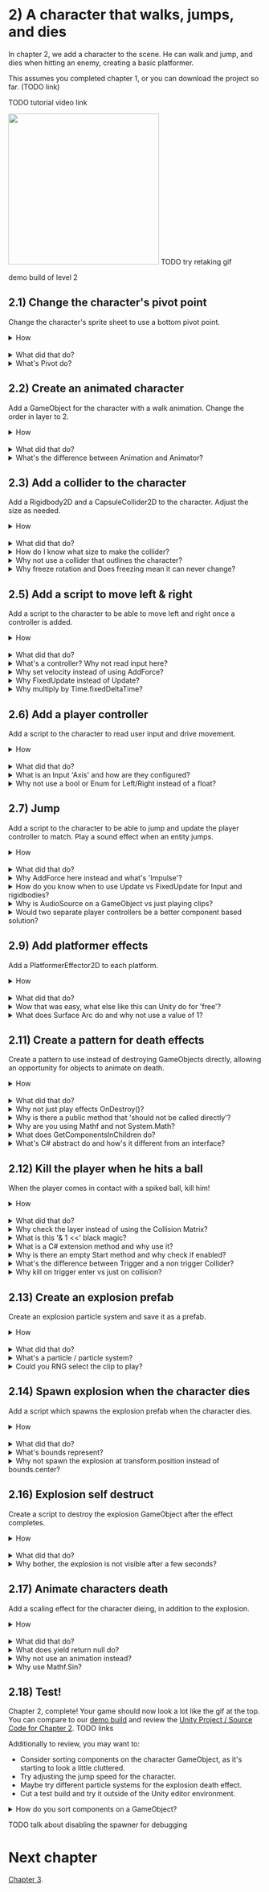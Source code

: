# 2) A character that walks, jumps, and dies

In chapter 2, we add a character to the scene.  He can walk and jump, and dies when hitting an enemy, creating a basic platformer. 

This assumes you completed chapter 1, or you can download the project so far. (TODO link)

TODO tutorial video link

<img src="http://i.imgur.com/s0EO9f5.gif" width=300px />
TODO try retaking gif

demo build of level 2

## 2.1) Change the character's pivot point

Change the character's sprite sheet to use a bottom pivot point.

<details><summary>How</summary>

 - Select all the character sprites, we are using **adventurer_tilesheet_TODO**.
 - In the Inspector, change 'Pivot' to 'Bottom'.

<hr></details><br>
<details><summary>What did that do?</summary>

For the character, we are moving the pivot point to the 'Bottom'.  This allows us to position and rotate the character starting at the feet instead of the center of his body.  

<hr></details>
<details><summary>What's Pivot do?</summary>

A pivot point is the main anchor point for the sprite.  By default, pivot points are at the center of the sprite.  

Here's an example showing a character with a default 'Center' pivot and one with the recommended 'Bottom' pivot.  They both have the same Y position.  Notice the the vertical position of each character as well as how the rotation centers around the different pivot points:

<img src="http://i.imgur.com/AQY4FOT.gif" width=320 />

The pivot point you select is going to impact how we create animations and implement movement mechanics.  The significance of this topic should become more clear later in the tutorial.

</details>



## 2.2) Create an animated character

Add a GameObject for the character with a walk animation. Change the order in layer to 2.  

<details><summary>How</summary>

 - Hold Ctrl to select both **adventurer_tilesheet_9** and **10**.
   - Drag them into the Hierarchy.  
   - When prompted, save the animation as Assets/Animations/**CharacterWalk**.anim

<img src="http://i.imgur.com/jPvFvnq.gif" width=300px />
 
 - Select the GameObject just created:
   - Order in Layer: 2
 - Create an empty parent GameObject named "Character":
   - Add the sprite GameObject as a child.

<hr></details><br>
<details><summary>What did that do?</summary>

Dragging multiple sprites into the Hierarchy created:
 - The character's GameObject.
 - A SpriteRenderer component on the GameObject defaulting to the first selected sprite.
 - An Animation representing those 2 sprites changing over time.
 - An Animator Controller for the character with a default state for the Walk animation.
 - An Animator component on the GameObject configured for the Animator Controller just created.

The order in layer ensures that the character appears on top of other sprites such as platforms when jumping.  

We add the sprite to a parent Character GameObject so that any animations we create do not impact other things that may be attached to the Character.  Specifically is this tutorial this ensures that the hammer we equip is not impacted by the idle animation we will be creating.

Click Play to test - your character should be walking (in place)! 

<img src="http://i.imgur.com/2bkJdtS.gif" width=100px />

<hr></details>

<details><summary>What's the difference between Animation and Animator?</summary>

An animat**ion** is a collection of sprites on a timeline, creating an animated effect similiar to a flip book.  Animations can also include transform changes, fire events for scripts to react to, etc to create any number of effects.

An animat**or** controls which animations should be played at any given time.  An animator uses an animator controller which is a state machine used to select animations.

A state machine is a common pattern in development where logic is split across several states.  The state machine selects one primary state which owns the experience until the state machine transitions to another state.  Each animator state has an associated animation to play.  When you transition from one state to another, Unity switches from one animation to the next.  

We will be diving into more detail about animations and animators later in the tutorial.  

<hr></details>


## 2.3) Add a collider to the character

Add a Rigidbody2D and a CapsuleCollider2D to the character.  Adjust the size as needed.

<details><summary>How</summary>

 - Select the Character parent GameObject:
   - Add a **Rigidbody2D**.
     - Expand the 'Constraints' and Check 'Freeze Rotation: Z'.

<img src="http://i.imgur.com/uXxDSwD.png" width=300px />

   - Add a **CapsuleCollider2D** to the Character:
     - Click 'Edit Collider' and adjust to fit the character. You can click and then hold Alt while adjusting the sides to pull both sides in evenly.

<img src="http://i.imgur.com/KFwBZeo.gif" width=150px />


</details><br>
<details><summary>What did that do?</summary>

The rigidbody and collider enable physics for the character.  We size the collider to be used for standing on platforms, colliding with enemies, and picking up items.




Add a constraint to the character's rigidbody to freeze its rotation.
The character shouldn't fall over anymore.  In fact he will stand straight up even on slanted platforms.  This will be addressed later in the tutorial.


<hr></details>

<details><summary>How do I know what size to make the collider?</summary>

The collider does not fit the character perfectly, and that's okay.  In order for the game to feel fair for the player we should lean in their favor.  When designing colliders for the character and enemies, we may prefer to make the colliders a little smaller than the sprite so that there are no collisions in game which may leave the player feeling cheated.

As the character animates, its limbs may be in different positions.  The collider won't always fit the character and for that reason we use a collider focused around the body.

In addition to killing the character when he comes in contact with an enemy, the collider is used to keep the character on top of platforms.  For this reason it's important that the bottom of the collider aligns with the sprite's feet.

</details>
<details><summary>Why not use a collider that outlines the character?</summary>

Bottom line, it's not worth the trouble.  Unity does not provide good tools for more accurate collisions on animating sprites.  Implementing this requires a lot of considerations and may be difficult to debug.

Most of the time the collisions in the game would not have been any different if more detailed colliders were used.  Typically 2D games use an approach similiar to what this tutorial recommends. It creates a good game feel and the simplifications taken have become industry standard.

</details>
<details><summary>Why freeze rotation and Does freezing mean it can never change?</summary>

We freeze the character so he does not fall over on the slanted platforms like this:

<img src="http://i.imgur.com/T0fdwa1.gif" width=150px />

Adding constraints to the rigidbody only limits the Unity physics engine. Freezing the rigidbody position or rotation means that even if you got hit by a bus, you would not move or rotate.  However you could have a custom component set the position or rotation at any time.

Later in the tutorial we will be writing a script to rotate entities so that they align with platforms (i.e. their feet sit flat on the floor).

We use constraints to remove capabilities from Unity, allowing us more control where we need it.  Specifically here that means our character is not going to ever fall flat on his face.

</details>


## 2.5) Add a script to move left & right

Add a script to the character to be able to move left and right once a controller is added.

<details><summary>How</summary>

 - Create script Code/Compenents/Movement/**WalkMovement**:

```csharp
using UnityEngine;
using System;

[RequireComponent(typeof(Rigidbody2D))]
public class WalkMovement : MonoBehaviour
{
  [NonSerialized]
  public float desiredWalkDirection;

  [SerializeField]
  float walkSpeed = 100;

  Rigidbody2D myBody;
  
  protected void Awake()
  {
    myBody = GetComponent<Rigidbody2D>();
  }

  protected void FixedUpdate()
  {
    float desiredXVelocity 
      = desiredWalkDirection 
        * walkSpeed 
        * Time.fixedDeltaTime;

    myBody.velocity = new Vector2(
      desiredXVelocity, 
      myBody.velocity.y);
  }
}
```

 - Add **WalkMovement** to the Character.

<hr></details><br>
<details><summary>What did that do?</summary>

Nothing yet.  This script enables movement, but requires a separate controller to function.

A controller (created in the next section) will set the desiredWalkDirection, then every FixedUpdate WalkMovement turn that into horizontal velocity on the rigidbody while preseving any vertical velocity (so not to interfere with gravity).

<hr></details>
<details><summary>What's a controller?  Why not read input here?</summary>

As discussed in chapter 1, Unity encourages a component based solution.  This means that we attempt to make each component focused on a single mechanic or feature.  Doing so simplifies debugging and enables reuse.  For example, we will be creating another enemy type which will use the same WalkMovement component created for the character above.

<hr></details>
<details><summary>Why set velocity instead of using AddForce?</summary>

AddForce is a way of impacting a rigidbody's velocity indirectly.  Anytime you interact with either AddForce or velocity, a similar mechanic could be made using the other.

Generally the game feel when using AddForce has more gradual changes and for many experiences that's great.  Although there are lots of options for tuning the forces experience, velocity simply gives you more direct control.

So that's to say you could use AddForce here instead.  Maybe give it a try and see how it feels.  We select velocity because we want the controls for moving left and right to feel crisp.  Later in the tutorial we will use AddForce, for the jump effect.

</details>
<details><summary>Why FixedUpdate instead of Update?</summary>

Update occurs once per rendered frame.  FixedUpdate occurs at a regular interval, every x ms of game time.  FixedUpdate may run 0 or more times each frame.

FixedUpdate is preferred for mechanics which require some level of consistency or apply changes incrementally.  Physics in Unity are processed in FixedUpdated.  So when manipulating physics for the game such as we are here by changing velocity on the rigidbody, we do this on FixedUpdate to match Unity's expectatations. 

</details>
<details><summary>Why multiply by Time.fixedDeltaTime?</summary>

It's optional. Anytime you make a change which includes some speed, such as walking, we multiply by the time elapsed so motion is smooth even when the frame rate may not be.  While using FixedUpdate, the time passed between calls is always the same - so Time.fixedDeltaTime is essentially a constant.  

If speed is being processed in an Update, you must multiply by Time.deltaTime for a smooth experience.  While in FixedUpdate, you could opt to not use Time.fixedDeltaTime, however leaving it out may lead to some confusion as fields which are configured for FixedUpdate may have a different order of magnitude than fields configured for use in Update.

Additionaly you may choose to adjust the time interval between FixedUpdate calls while optimizing your game.  By consistently multiplying by the delta time, you can adjust the interval for FixedUpdate without changing the game play.

</details>



## 2.6) Add a player controller 

Add a script to the character to read user input and drive movement.

<details><summary>How</summary>

 - Create script Code/Compenents/Movement/**PlayerController**:

```csharp
using UnityEngine;

[RequireComponent(typeof(WalkMovement))]
public class PlayerController : MonoBehaviour
{
  WalkMovement walkMovement;
  
  protected void Awake()
  {
    walkMovement = GetComponent<WalkMovement>();
  }

  protected void FixedUpdate()
  {
    walkMovement.desiredWalkDirection
      = Input.GetAxis("Horizontal");
  }
}
```

 - Add **PlayerController** to the Character.

</details><br>
<details><summary>What did that do?</summary>

The character should walk around (use arrow keys or WASD), but there is clearly work to be done:

<img src="http://i.imgur.com/xOpivgJ.gif" />

Note the character will always be looking right, even while walking left.  He can also walk off the screen and push the balls around.  This will all be addressed later in the tutorial.

<hr></details>
<details><summary>What is an Input 'Axis' and how are they configured?</summary>

Unity offers several ways of detecting keyboard/mouse/controller input.  'Axis' is the recommended approach.  Each input Axis may be configured in the inspector:

 - Edit -> Project Settings -> Input.
 - In the 'Inspector', you will find a list of supported input types.

<img src="http://i.imgur.com/T2BJvBm.png" width=100px />

You can add, remove, rename, and configure the inputs for your game.  Inputs may also be reconfigured by the player at runtime.  For more information about the various options, see [Unity's description of the InputManager](https://docs.unity3d.com/Manual/class-InputManager.html).  We will be using the defaults for this tutorial.

To read / detect Input, Unity offers a few APIs including:

 - GetAxis: Gets the current state as a float.  E.g. horizontal may return 1 for right, -1 for left.  
 - GetButtonDown/GetButtonUp: Determines if a button was pressed or released this frame.
 - GetMouseButtonDown/GetMouseButtonUp: Same as above, but for mouse buttons.

There are a ton of options, check out the [complete list of Input APIs](https://docs.unity3d.com/ScriptReference/Input.html).

</details>
<details><summary>Why not use a bool or Enum for Left/Right instead of a float?</summary>

You could for the game we are making at the moment.  When playing with a keyboard, a button is down or it isn't.  

The nice thing about using a float here is it could be leveraged to allow players even more control over movement.  When playing with a controller, left and right are not simply on and off - the amount you move the joystick  by scales how quickly the character should walk.

The WalkMovement desiredWalkDirection should be set to something in the range of -1 to 1, where 1 represents the desire to walk at full speed towards the right.  From there the WalkMovement component will apply the walkSpeed, representing the fastest speed the entity should walk, and then update the rigidbody.

</details>


## 2.7) Jump

Add a script to the character to be able to jump and update the player controller to match.  Play a sound effect when an entity jumps.

<details><summary>How</summary>

 - Create script Code/Compenents/Movement/**JumpMovement**:

```csharp
using UnityEngine;

[RequireComponent(typeof(Rigidbody2D))]
[RequireComponent(typeof(AudioSource))]
public class JumpMovement : MonoBehaviour
{
  [SerializeField]
  AudioClip jumpSound;

  [SerializeField]
  float jumpSpeed = 7f;

  Rigidbody2D myBody;

  AudioSource audioSource;

  bool wasJumpRequestedSinceLastFixedUpdate;

  protected void Awake()
  {
    myBody = GetComponent<Rigidbody2D>();
    audioSource = GetComponent<AudioSource>();
  }

  public void Jump()
  {
    wasJumpRequestedSinceLastFixedUpdate = true;
  }

  protected void FixedUpdate()
  {
    if(wasJumpRequestedSinceLastFixedUpdate) 
    {
      myBody.AddForce(
          new Vector2(0, jumpSpeed),
          ForceMode2D.Impulse);

      audioSource.PlayOneShot(jumpSound);
    }

    wasJumpRequestedSinceLastFixedUpdate = false;
  }
}
```

 - Add **JumpMovement** to the Character (this will automatically add an **AudioSource**):
   - Select the Jump Sound.  We are using **Jump**.

<img src="http://i.imgur.com/I5JWg9s.gif" width=300px />

 - Update Code/Components/Controllers/**PlayerController**. by adding the code below:

<details><summary>Existing code</summary>

```csharp
using UnityEngine;

[RequireComponent(typeof(WalkMovement))]
```

</details>

```csharp
[RequireComponent(typeof(JumpMovement))]
```

<details><summary>Existing code</summary>

```csharp
public class PlayerController : MonoBehaviour
{
  WalkMovement walkMovement;
```

</details>

```csharp
  JumpMovement jumpMovement;
```

<details><summary>Existing code</summary>

```csharp
  protected void Awake()
  {
    walkMovement = GetComponent<WalkMovement>();
```

</details>

```csharp
    jumpMovement = GetComponent<JumpMovement>();
```

<details><summary>Existing code</summary>

```csharp
  }

  protected void FixedUpdate()
  {
    walkMovement.desiredWalkDirection
      = Input.GetAxis("Horizontal");
  }
```

</details>

```csharp
  protected void Update()
  {
    if(Input.GetButtonDown("Jump"))
    {
      jumpMovement.Jump();
    }
  }
```

<details><summary>Existing code</summary>

```csharp
}
```

</details>


<hr></details><br>
<details><summary>What did that do?</summary>

When you press space, JumpMovement adds force to the entity causing it to jump up.  But you can spam the space bar to fly away.

A sound should play everytime you jump, you can adjust the volume in the AudioSource component.

Like with walking, we use two separate components for this mechanic. JumpMovement enables the actual jump itself, allowing it to be used on another entity if we choose, and the PlayerController reads input in order to initiate jumps.

<hr></details>
<details><summary>Why AddForce here instead and what's 'Impulse'?</summary>

As discussed above when creating the WalkMovement component, you could always create mechanics using either AddForce or by modifying the velocity.

We are using AddForce to jump in this component.  Using velocity here instead would have actually created the same basic jump experience we are looking for.  

Using AddForce for the jump may provide a better experience for some corner cases or future mechanics.  For example, if we wanted to support double jump in this game, initiating the second jump while in the air would feel much different.

What is ForceMode2D.Impulse and how is it different from ForceMode2D.Force?

These options have very similar effects on objects, the biggest difference is the scale (i.e. how much motion X creates when Impulse vs Force).   The unit for Impulse is defined as force per FixedUpdate.  The unit for Force is defined as force per second.  

</details>
<details><summary>How do you know when to use Update vs FixedUpdate for Input and rigidbodies?</summary>

Unity recommends always using FixedUpdate when interacting with a rigidbody as physics is processed in FixedUpdate. 

There is nothing blocking you from changing the rigidbody in an Update loop.  You could, for example, AddForce every Update.  This is not recommended and may lead to inconsistent experiences.

For Input:

 - When reading the current Input state (e.g. using Input.GetAxis), either FixedUpdate or Update is fine.  For example if you are checking the current position of the joystick, you'll get the same information in FixedUpdate and Update. 
  - If you need to modify a rigidbody based on current Input state, I recommend reading Input in FixedUpdate to keep it simple.
 - When checking for an Input event (e.g. using Input.GetButtonDown), you must use Update.  Input is polled in the Update loop.  Since it's possible for two Updates to happen before a FixedUpdate, some events may be missed when only checking in FixedUpdate.  
   - Always read events in Update.  Unity will not block or warn you when checking for an event in FixedUpdate, and most of the time it will work - but occasional bugs will arrise.

<hr></details>
<details><summary>Why is AudioSource on a GameObject vs just playing clips?</summary>

Audio playback in Unity is built to support 3D audio.  3D audio refers to the feature where the closer an object making noise is to your ear, the louder it is.  Additionally 3D sound is directional, so sounds to the players left would be loudest in the left speaker.

Your 'ear' is typically the camera itself.  This is managed by the AudioListener component which was placed on the Main Camera by default when the scene was created.  You could choose to move this component to the character instead, if appropriate.

To enable 3D audio, sounds need to originate at a position in the world.  We use the AudioSource component to play clips.  As a component, it must live an a GameObject which in turn must have a Transform -- the position we are looking for.

For consistency, 2D audio is played the same way.  2D means we don't have the features above, the clip sounds the same regardless of where it the world it was initiated from.  Note that audio is 2D by default.

Alternatively you could use the Unity API to play a clip as shown below.  This API will create an empty GameObject at the location provided, add an AudioSource component to it, configure that source to use the clip specified and have the AudioSource start playing.  After the clip completes, the GameObject will be destroyed automatically.  

```csharp
[SerializeField]
AudioClip clip;

protected void Start() 
{
  AudioSource.PlayClipAtPoint(clip, new Vector3(5, 1, 2));
}
```

</details>
<details><summary>Would two separate player controllers be a better component based solution?</summary>

Maybe, but it feels like overkill.  The value of separating components is to allow us to mix and match to create new experiences.  In this tutorial, we have no use case for using one or the other player controller mechanic (i.e. just support walking or just support jumping).

<hr></details>


## 2.9) Add platformer effects

Add a PlatformerEffector2D to each platform.

<details><summary>How</summary>

 - Select all of the Platform GameObjects.
   - Add **PlatformEffector2D**.
     - Change the 'Surface Arc' to '35'.
   - Under the BoxCollider2D, select 'Use by Effector'.

</details><br>
<details><summary>What did that do?</summary>

The PlatformerEffector2D creates one-way collisions for our platforms.  This allows entities to jump through a platform and land on top -- a common mechanic for platformer games.

Reduce the PlatformerEffector2D Surface Arc disables collisions on the sides of the platforms, preventing the character from sticking to the side in a strange way.

<hr></details>
<details><summary>Wow that was easy, what else like this can Unity do for 'free'?</summary>

Effectors in Unity are easy ways to add various mechanics to the game.  The one-way collision effect we are using here happens to be a very common mechanic for 2D games, so Unity has this component ready to drop in.  

Unity is not doing anything with these components that you technically could not have built yourself in a custom script, but that said adding the one-way effect the PlatformerEffector2D creates would not be easy to do.

Read more about the [various 2d effectors in Unity](https://docs.unity3d.com/Manual/Effectors2D.html) including a conveyor belt, repulsion, and floating effects.

</details>
<details><summary>What does Surface Arc do and why not use a value of 1?</summary>

The surface arc for an effector changes the supported region, in this case the surfaces which are collidable.  By reducing this we are causing the sides to be treated as non-collidable like the bottoms are by default. 

The surface arc is defined in degrees around the Transform's up direction, and compared against the normal of the surface of the collider at the point of collision to determine if effects apply (in this case, if collisions apply).

A very small surface arc still allows the primary use case to work correcly, i.e. you can still stand on platforms.  The sides, where a rounded edge appears, may not be collidable causing the character to fall off prematurely.  

You can adjust the surface arc to find a value that feels good.

</details>

## 2.11) Create a pattern for death effects

Create a pattern to use instead of destroying GameObjects directly, allowing an opportunity for objects to animate on death.

<details><summary>How</summary>

 - Create script Code/Compenents/Death/**DeathEffect**:

```csharp
using UnityEngine;

[RequireComponent(typeof(DeathEffectManager))]
public abstract class DeathEffect : MonoBehaviour
{
  public abstract float timeUntilObjectMayBeDestroyed
  {
    get;
  }

  public abstract void PlayDeathEffects();
}
```

 - Create script Code/Compenents/Death/**DeathEffectManager**:

```csharp
using UnityEngine;

public class DeathEffectManager : MonoBehaviour
{
  bool isInProcessOfDieing;

  public static void PlayDeathEffectsThenDestroy(
    GameObject gameObject)
  {
    DeathEffectManager deathEffectManager
      = gameObject.GetComponent<DeathEffectManager>();

    if(deathEffectManager == null)
    {
      Destroy(gameObject);
      return;
    }

    deathEffectManager.PlayDeathEffectsThenDestroy();
  }

  void PlayDeathEffectsThenDestroy()
  {
    if(isInProcessOfDieing)
    {
      return;
    }
    isInProcessOfDieing = true;

    DeathEffect[] deathEffectList
      = gameObject.GetComponentsInChildren<DeathEffect>();

    float maxTimeUntilObjectMayBeDestroyed = 0;
    for(int i = 0; i < deathEffectList.Length; i++)
    {
      DeathEffect deathEffect = deathEffectList[i];
      maxTimeUntilObjectMayBeDestroyed = Mathf.Max(
        maxTimeUntilObjectMayBeDestroyed,
        deathEffect.timeUntilObjectMayBeDestroyed);

      deathEffect.PlayDeathEffects();
    }

    Destroy(gameObject, maxTimeUntilObjectMayBeDestroyed);
  }
}
```

<hr></details><br>
<details><summary>What did that do?</summary>

Nothing yet.  

This is a pattern we will leverage a few times in this tutorial, starting with the next section.

When an entity dies in the game, we call DeathEffectManager.PlayDeathEffectsThenDestroy instead of the usual Unity Destroy method.  

This allows us to defer the actual Destroy call, and to spawn an explosion or play an animation on the sprite as it dies.  Also it allows us to differentiate between a request to immediatelly destroy a GameObject (e.g. for a scene change) vs a death that should maybe animate and spawn an explosion.

<hr></details>
<details><summary>Why not just play effects OnDestroy()?</summary>

OnDestroy is called anytime the object is destroyed, but we only want the death effects to trigger in certain circumstances.  For example, when we quit back to the main menu, we do not want explosions spawning for character being destroyed while closing level 1.

This pattern was selected because:

 - It gives us easy control over when DeathEffects should be considered, vs promptly destroying the object.
 - It gracefully falls back to Destroy when there are no DeathEffects to play.
 - It allows for several separate DeathEffects to be combined, creating a new kind of effect.

As always, there are probably a thousand different ways you could achieve similar results.

</details>
<details><summary>Why is there a public method that 'should not be called directly'?</summary>

PlayDeathEffects() in the DeathEffect class has a public method with a comment saying it 'should not be called directly'.  So why is it public?

In order to support multiple DeathEffects and to be able to fallback gracefully when an object does not have one, we always start effects by calling the public static method in DeathEffectManager, PlayDeathEffectsThenDestroy.  

Since DeathEffectManager is a class of its own, we would not be able to call a private or protected method in DeathEffect.

'internal' could be an option to consider, but typically when working in Unity you are working in a single project - therefore internal is effectively the same as public.

You might also consider using nested classes.  For simplicity in the tutorial, we're not using nested classes as they can be a bit confusing.  If you are familiar with this topic, briefly you could make DeathEffectsManager a class nested inside DeathEffect and then make PlayDeathEffects() private, and the rest pretty much works the same.

</details>
<details><summary>Why are you using Mathf and not System.Math?</summary>

Unity offers the UnityEngine.Mathf class to try and make some things a little easier.  Basically it's the same APIs which are offered from the standard System.Math class (which is also still available to use if you prefer).  The main difference is all of the APIs in Mathf are focused on the float data type, where the System.Math class often prefers double.  Most of the data you interact with in Unity is float.  

</details>

<details><summary>What does GetComponentsInChildren do?</summary>

GetComponent returns a reference to the component (or script) which is the type specified or inherits from the type specified.

GetComponents returns an array with every matching component.

GetComponentInChildren returns one match, from this GameObject or one of its child GameObjects.

GetComponentsInChildren returns an array with every matching component from this GameObject and all of its children (and their children).

</details>

<details><summary>What's C# abstract do and how's it different from an interface?</summary>

In C#, abstract refers to a class which is incomplete and may not be instantiated directly.  In order to create an object, a sub class inherits from the abstract class and you can then instatiate the sub class. 

The sub class has access to everything created in the parent class, similar to if you had copy pasted everything from the parent into the child.

```csharp
public abstract class MyParentClass
{
  public int points;
}

public class MySubClass : MyParentClass
{
  public void PrintPoints() 
  {
    print(points);
  }
}
```

An abstract class may include an abstract method when the parent knows a method should exist, but not how it should be implemented.

```csharp
public abstract class MyParentClass
{
  public int points;

  public abstract void PrintPoints();
}

public class MySubClass : MyParentClass
{
  public override void PrintPoints() 
  {
    print(points);
  }
}
```

This allows you to create an API that works with all sub classes of the parent.

```csharp
public void Print(MyParentClass a) 
{
  a.PrintPoints();
}
```

Methods may also be virtual, meaning the parent has an implementation but the child my optionally extend or replace it.


```csharp
public abstract class MyParentClass
{
  public int points;

  public virtual void PrintPoints() 
  {
    print(points);
  }
}

public class MySubClass : MyParentClass
{
  public override void PrintPoints() 
  {
    print("You have... ");
    base.PrintPoints();
  }
}
```

In C#, an interface is similiar to an abstract class that has no data or non-abstract methods (including virtual).  Interfaces are a way of defining a common API for classes to leverage.  The name of an interface always starts with "I", by convention.

```csharp
public interface IMyInterface 
{
  void PrintPoints();
}

public class MyClass : IMyInterface
{
  public int points;

  public void PrintPoints() 
  {
    print(points);
  }
}
```

Other methods can leverage an interface without knowing the class that implemented the method like we did with the abstract class.

```csharp
public void Print(IMyInterface a) 
{
  a.PrintPoints();
}
```

<hr></details>


## 2.12) Kill the player when he hits a ball

When the player comes in contact with a spiked ball, kill him!

<details><summary>How</summary>

 - Create script Code/Utils/**LayerMaskExtensions**:

```csharp
using UnityEngine;

public static class LayerMaskExtensions
{
  public static bool Includes(
    this LayerMask mask,
    int layer)
  {
    return (mask.value & (1 << layer)) > 0;
  }
}
```

 - Create script Code/Components/Death/**KillOnContactWith**:

```csharp
using UnityEngine;

[RequireComponent(typeof(Collider2D))]
public class KillOnContactWith : MonoBehaviour
{
  [SerializeField]
  LayerMask layersToKill;

  protected void Start() {}

  protected void OnCollisionEnter2D(
    Collision2D collision)
  {
    ConsiderKilling(collision.gameObject);
  }

  protected void OnTriggerEnter2D(
    Collider2D collision)
  {
    ConsiderKilling(collision.gameObject);
  }

  void ConsiderKilling(
    GameObject gameObjectWeJustHit)
  {
    if(enabled == false)
    {
      return;
    }
    
    if(layersToKill.Includes(gameObjectWeJustHit.layer) == false)
    {
      return;
    }

    DeathEffectManager.PlayDeathEffectsThenDestroy(gameObjectWeJustHit);
  }
}
```

 - Under Project Settings -> Tags and Layers:
   - Add a layer for 'Player'.
 - Select the Character GameObject:
   - Change its Layer to Player.
     - When prompted, 'No, this object only'.
 - Select the Spike Ball prefab in Assets/Prefabs:
    - Add **KillOnContactWith**:
      - Update 'Layers To Kill' to Player.

<img src="http://i.imgur.com/wrkb3eJ.png" width=300px />

<hr></details><br>
<details><summary>What did that do?</summary>

We created a component to use on enemies which will initiate the death sequence for the Character anytime he touches one of the enemy colliders (both collisions and triggers).

Hit play to watch the player die:

<img src="http://i.imgur.com/gKEl8wE.gif" width=300px />

For now, to test again stop and hit play again.  We'll respawn the player later in the tutorial.

<hr></details>
<details><summary>Why check the layer instead of using the Collision Matrix?</summary>

Layers are defined per GameObject.  The GameObject we will be adding this script to, already have a layer defined to support other use cases.  This means that the KillOnContactWith component will get event calls for collisions with other objects such as the platforms.

In order to do this with a Collision Matrix, a child GameObject with its own Layer could be added to hold this component.

<hr></details>
<details><summary>What is this '& 1 <<' black magic?</summary>

Bitwise operations... which are beyond the scope of this tutorial.  More specifically, this is 'bitwise and' and 'bit shifting' if you would like to read more about this.  Here is a [Stackoverflow post on the topic](http://answers.unity3d.com/questions/8715/how-do-i-use-layermasks.html).

<hr></details>
<details><summary>What is a C# extension method and why use it?</summary>

Extension methods are a way of adding additional methods to a class or struct you don't own.  In this example, Unity has a struct 'LayerMask'.  That struct does not offer an easy way to determine if a layer is part of that LayerMask.  Using extensions, we are able to create an 'Includes' method that then can be used as if Unity had written it for us.

This allows us to focus on intent and forget the gory details.  For example this statement:

```csharp
if((layersToKill.value & 1 << gameObjectWeJustHit.layer) > 0) 
...
```

Can now be written like so, which should be easier for people to follow.

```csharp
if(layersToKill.Includes(gameObjectWeJustHit.layer)) 
...
```

</details>
<details><summary>Why is there an empty Start method and why check if enabled?</summary>

We will need the ability to disable this component later in the tutorial.  

A disabled component will not get called for events such as Update.  However it does still recieve some calls while disabled, including OnTriggerEnter. This is why we check if enabled vs depending on Unity to do that for us.

Unity only allows you to use the enable / disable feature if it detects that there is a method in the script which would be impacted.  We added an empty Start method to get the enable / disable feature since Unity does not enable enable by checking 'if(enabled)' in code.

<hr></details>
<details><summary>What's the difference between Trigger and a non trigger Collider?</summary>

Any collider with 'Is Trigger' checked will not respond to physical collisions.  Trigger colliders will fire and event when another collider overlaps it, just like a non-trigger collider.  

We use Triggers to fire an event without interacting with the rigidbody. Non-triggers may be used for both scripts and physics; Triggers are for scripts to respond to only.

</details>
<details><summary>Why kill on trigger enter vs just on collision?</summary>

Later in the tutorial we will be adding ladders for entities to climb.  In order to allow entities to walk down ladders (and therefore through a floor), we temporarily disable collisions.  While in on a ladder, we still want enemies to be able to kill the character.

As always, there are other ways this could have been handled.

<hr></details>


## 2.13) Create an explosion prefab

Create an explosion particle system and save it as a prefab.  

<details><summary>How</summary>

 - Create an empty GameObject:
   - Name it "Explosion".
   - Add a **ParticleSystem**:
     - Set 'Renderer' Material: Default-Particle
     - Set 'Renderer' Max Particle Size: 1000

<img src="http://i.imgur.com/xkv8CJd.png" width=300px />

 - Back at the top of the Particle System component, set:
   - Looping: Off
   - Start Lifetime: 0.5
   - Start Size: 30
   - Scaling Mode: Local

<img src="http://i.imgur.com/qlmzCMy.png" width=300px />

 - Update the Transform scale to about (.05, .05, .05)
 - Enable Color over Lifetime, and then:
   - Click the color to open the Gradient editor.
   - Click above the color bar, about 1/5th in from the left - creating a keyframe.
   - Click on the top left keyframe, change Alpha to 0.  Do the same for the top right.
   - Click on the bottom left keyframe, change the color to Hex 'FFF3DD'.

<img src="http://i.imgur.com/x7tYdUE.gif" width=300px />

 - Under 'Emission':
   - Rate over Time: 0
   - Click the '+' under 'Bursts' to create an entry, change
     - Min: 3
     - Max: 3

<img src="http://i.imgur.com/TPWUZjE.png" width=300px />


 - Add **AudioSource** to the GameObject:
   - Change the AudioClip.  We are using **Death**.
 - Drag the Explosion GameObject into Assets/Prefabs.
 - Delete the Explosion GameObject.

<hr></details><br>
<details><summary>What did that do?</summary>

We created a particle system to represent a simple explosion and added a sound effect to match.  The 'system' is just 3 particles which look a bit like clouds.  They scale and color overtime to create the effect.  

Briefly, the rational for each change recommended above: 

 - Set the material: the default may be broken due to a Unity Bug, we are simply selecting what should have been the default.
 - Particle Size: this limits the size of the effect you may see on the screen.  We crank it up so that while previewing the in Scene window we can zoom in.  
 - Looping: just one explosion.
 - Start Lifetime: Defines how long until each particle should be destroyed.
 - Start Size: How large each particle is.
 - Scaling Mode: Enables us to scale the size of the explosion using Transform scale.
 - Color over Lifetime: Changes the coloring to add to the effect. 
 - Emission: Defines when and how many particles to create.  We are using exactly 3 particles for each explosion.

<hr></details>
<details><summary>What's a particle / particle system?</summary>

A particle is a small 2D image managed by a particle system.  It's optimized to display a large number of similar particles at the same time, possible with different colors, sizes, etc.

A Particle System component animates a number of particles to create effects such as fluid, smoke, and fire. Read more about [Particle Systems from Unity](https://docs.unity3d.com/Manual/class-ParticleSystem.html).

</details>
<details><summary>Could you RNG select the clip to play?</summary>

Anything is possible.  Here's a little code sample that may help you get started.  

On a related note, you could also randomize the pitch to get some variation between each clip played.  e.g. this could be a nice addition to a rapidly firing gun.

```csharp
[SerializeField]
AudioClip clip1;
[SerializeField]
AudioClip clip2;

protected void OnEnable()
{
  AudioSource audioSource = GetComponent<AudioSource>();
  switch(UnityEngine.Random.Range(0, 2))
  {
    case 0:
    audioSource.clip = clip1;
    break;
    case 1:
    audioSource.clip = clip2;
    break;
  }
  audioSource.Play();
}
```

</details>

## 2.14) Spawn explosion when the character dies

Add a script which spawns the explosion prefab when the character dies.

<details><summary>How</summary>

 - Create script Compenents/Death/**DeathEffectSpawn**:

```csharp
using UnityEngine;

[RequireComponent(typeof(Collider2D))]
public class DeathEffectSpawn : DeathEffect
{
  [SerializeField]
  GameObject gameObjectToSpawnOnDeath;

  public override float timeUntilObjectMayBeDestroyed
  {
    get
    {
      return 0;
    }
  }

  public override void PlayDeathEffects()
  {
    Collider2D collider = GetComponent<Collider2D>();

    Instantiate(
      gameObjectToSpawnOnDeath,
      collider.bounds.center, 
      Quaternion.identity);
  }
}
```

 - Add **DeathEffectSpawn** to the character (this will automatically add a **DeathEffectManager** as well).
   - Assign the Explosion prefab to 'Game Object To Spawn'.

<hr></details><br>
<details><summary>What did that do?</summary>

DeathEffectSpawn will spawn in another GameObject when the entity it's on dies.  In this case, we spawn the explosion when the character dies:

<img src="http://i.imgur.com/XhhkRpC.gif" width=150px />

<hr></details>
<details><summary>What's bounds represent?</summary>

The Unity Bounds struct represents the axis aligned bounding box for the collider.  This means if you were to contain the collider in a cube which cannot be rotated - what is the position and size of the smallest possible surrounding cube.

For 2D, the Bounds struct still has a z but it will be 0 and everything else will work as expected.

Unity has a number of APIs available for bounds.  Here we are using .center, which represents the center of the collider which may differ from the transform position - particularly for the character since the pivot point is Bottom.

</details>
<details><summary>Why not spawn the explosion at transform.position instead of bounds.center?</summary>

The character sprite was configured with Pivot 'Bottom'.  The transform.position refers to the location of this pivot point.  If we were to target tranform.position instead, the explosion would center around the character's feet.

This component could be reused on other GameObjects which may have a different pivot point. It will work correctly so long as the object has a collider.

We use the collider's bounds to determine where to spawn the explosion.  The [bounds struct](https://docs.unity3d.com/ScriptReference/Bounds.html) has a number of convienent methods for things like determining the center point of an object.

</details>


## 2.16) Explosion self destruct

Create a script to destroy the explosion GameObject after the effect completes.

<details><summary>How</summary>

 - Create script Compenents/Death/**SuicideIn**:

```csharp
using UnityEngine;
using System.Collections;

public class SuicideIn : MonoBehaviour
{
  [SerializeField]
  float timeTillDeath = 5;
  
  protected void Start()
  {
    StartCoroutine(CountdownToDeath());
  }

  IEnumerator CountdownToDeath()
  {
    yield return new WaitForSeconds(timeTillDeath);
    DeathEffectManager.PlayDeathEffectsThenDestroy(gameObject);
  }
}
```

 - Add **SuicideIn** to the Explosion prefab.

<hr></details><br>
<details><summary>What did that do?</summary>

This component starts DeathEffects for a GameObject, which in turn will destroy the GameObject, after a period of time.  We use it on the explosion to prevent a memory leak by deleting it's GameObject after the explosion itself is no longer visible.

<hr></details>
<details><summary>Why bother, the explosion is not visible after a few seconds?</summary>

Similar to how we destroyed balls which rolled off the bottom of the screen in chapter 1, we need to ensure the explosion GameObjects are destroyed at some point.

The explosion effect on screen only lasts for a few seconds, but Unity does not realize this on its own.  Destroying the GameObject prevents Unity from wasting resources on the old GameObjects which are never going to be visible again.

In other words, this script ensures that our explosions do not result in a memory leak.

</details>


## 2.17) Animate characters death

Add a scaling effect for the character dieing, in addition to the explosion.

<details><summary>How</summary>

 - Create script Compenents/Death/**DeathEffectThrob**:

```csharp
using UnityEngine;
using System.Collections;

public class DeathEffectThrob : DeathEffect
{
  [SerializeField]
  float lengthOfEffectInSeconds = 1;

  [SerializeField]
  int numberOfPulses = 5;

  public override float timeUntilObjectMayBeDestroyed
  {
    get
    {
      return lengthOfEffectInSeconds;
    }
  }

  public override void PlayDeathEffects()
  {
    StartCoroutine(ThrobToDeath());
  }
  
  IEnumerator ThrobToDeath()
  {
    float timePerPulse 
      = lengthOfEffectInSeconds / numberOfPulses;
    float timeRun = 0;
    while(timeRun < lengthOfEffectInSeconds)
    {
      float percentComplete 
        = timeRun / lengthOfEffectInSeconds;
      float sinValue 
        = Mathf.Sin(Mathf.PI * timeRun / timePerPulse);
      float pulse = .5f + Mathf.Abs(sinValue);
      float scale = (1 - percentComplete) * pulse;
      gameObject.transform.localScale 
        = Vector3.one * scale;

      yield return null;
      timeRun += Time.deltaTime;
    }

    Destroy(gameObject);
  }
}
```

 - Add **DeathEffectThrob** to the Character.

<hr></details><br>
<details><summary>What did that do?</summary>

When the DeathEffects for an entity are initiated, this component will scale the sprite up and down while shrinking it overall until it's gone.

<img src="http://i.imgur.com/gSJtJRd.gif" width=300px />

<hr></details>

<details><summary>What does yield return null do?</summary>

Enumerators are methods which can 'yield return' and then later be resumed from where they left off.  Coroutines in Unity are enumerators.  

With Coroutines, "yield return null" is shorthand for wait for one frame.

Each of these accomplishes the same, the coroutine resumes on the next Update:

```csharp
yield return null; // Preferred
yield return new WaitForSeconds(0); // Same, but longer
yield return 0; // Less efficient
```

<hr></details>
<details><summary>Why not use an animation instead?</summary>

You could.  There are numerious ways to create animations and effects - in this tutorial we cover a few different approaches just for the experience.

We will be introducing Unity 'animations' later in this tutorial.

<hr></details>
<details><summary>Why use Mathf.Sin?</summary>

Sin is used frequently in game dev because of the nice curve it creates:

<img src="https://upload.wikimedia.org/wikipedia/commons/d/d2/Sine_one_period.svg" width=300px />

We will be taking the absolute value, so the curve from 0 to Pi repeats over and over.  The result oscillates smoothly between 0 and 1.

We add .5 to the result, giving us .5 -> 1.5.  That's used as a multiple when scaling, creating the throb effect.

More about how you can use [Sin and Cos to create nice curves from OSU.edu](https://accad.osu.edu/~aprice/courses/694/Sin_fun.htm).

<hr></details>



## 2.18) Test!

Chapter 2, complete!  Your game should now look a lot like the gif at the top.  You can compare to our  [demo build](https://hardlydifficult.com/PlatformerTutorialPart2/index.html) and review the [Unity Project / Source Code for Chapter 2](https://github.com/hardlydifficult/Unity2DPlatformerTutorial/tree/Part2). TODO links

Additionally to review, you may want to:
 - Consider sorting components on the character GameObject, as it's starting to look a little cluttered.
 - Try adjusting the jump speed for the character.
 - Maybe try different particle systems for the explosion death effect.
 - Cut a test build and try it outside of the Unity editor environment.

<details><summary>How do you sort components on a GameObject?</summary>

The order does not impact anything.  So why bother?  Just tidyness really.   As the number of components grows it may be nice to have them presented in an order you find more intuative.

Start by collapsing everything.
To sort, select the GameObject and in the Inspector

Transform has to be first. Then Unity stuff.  Then scripts.

Unity grouping logically similar components, eg. Rigidbody near Collider

Scripts in order where possible, like DeathEffectManager before any DeathEffects.

<img src="http://i.imgur.com/ElAr8xt.gif" width=150px />

On a related note, order does matter when for some scripts in terms of which compoment executes before another.  To ma... Script execution order

TODO

</details>








TODO talk about disabling the spawner for debugging




# Next chapter

[Chapter 3](https://github.com/hardlydifficult/Platformer/blob/master/Chapter3.md).